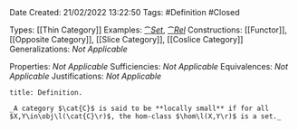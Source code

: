 <br />
<br />

Date Created: 21/02/2022 13:22:50
Tags: #Definition #Closed 

Types: [[Thin Category]]
Examples: [$\cat{Set}$](Category%20of%20Sets.md), [$\cat{Rel}$](Category%20of%20Relations.md)
Constructions: [[Functor]], [[Opposite Category]], [[Slice Category]], [[Coslice Category]]
Generalizations: _Not Applicable_

Properties: _Not Applicable_
Sufficiencies: _Not Applicable_
Equivalences: _Not Applicable_
Justifications: _Not Applicable_

``` ad-Definition
title: Definition.

_A category $\cat{C}$ is said to be **locally small** if for all $X,Y\in\obj\l(\cat{C}\r)$, the hom-class $\hom\l(X,Y\r)$ is a set._
